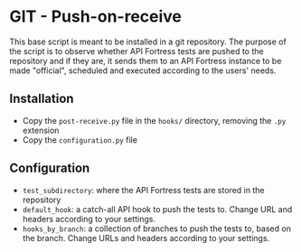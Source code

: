 # GIT - Push-on-receive
This base script is meant to be installed in a git repository. The purpose of the script
is to observe whether API Fortress tests are pushed to the repository and if they are,
it sends them to an API Fortress instance to be made "official", scheduled and executed
according to the users' needs.


## Installation
* Copy the `post-receive.py` file in the `hooks/` directory, removing the `.py` extension
* Copy the `configuration.py` file

## Configuration
* `test_subdirectory`: where the API Fortress tests are stored in the repository
* `default_hook`: a catch-all API hook to push the tests to. Change URL and headers according to your settings.
* `hooks_by_branch`: a collection of branches to push the tests to, based on the branch. Change URLs and headers according to your settings.
